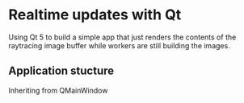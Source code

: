 
# Realtime updates with Qt
Using Qt 5 to build a simple app that just renders the contents of the raytracing image buffer while workers are still building the images.

## Application stucture
Inheriting from QMainWindow
